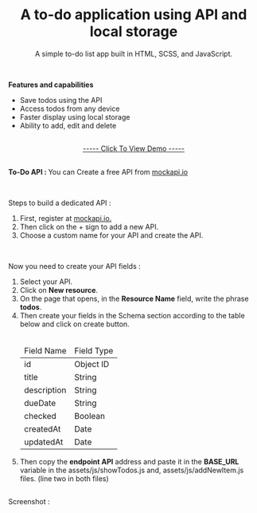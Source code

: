 <h1 align="center">A to-do application using API and local storage</h1>
<p align="center">A simple to-do list app built in HTML, SCSS, and JavaScript.</p>

</br>

<strong>Features and capabilities</strong>

<div>
    <ul>
        <li>Save todos using the API</li>
        <li>Access todos from any device</li>
        <li>Faster display using local storage</li>
        <li>Ability to add, edit and delete</li>
    </ul>
</div>

<h2></h2>

<p align="center"><a href="https://mre-dev.github.io/Todo/">----- Click To View Demo -----</a></p>

<h2></h2>

<p>
<strong>To-Do API : </strong>You can Create a free API from <a href="https://mockapi.io/">mockapi.io</a></p>

</br>

<div>
    <p>Steps to build a dedicated API :</p>
    <ol>
        <li> First, register at <a href="https://mockapi.io/">mockapi.io.</a></li>
        <li> Then click on the + sign to add a new API.</li>
        <li> Choose a custom name for your API and create the API.</li>
    </ol>
    </br>
    <p>Now you need to create your API fields :</p>
    <ol>
        <li> Select your API.</li>
        <li> Click on <strong>New resource</strong>.</li>
        <li> On the page that opens, in the <b>Resource Name</b> field, write the phrase <b>todos</b>.</li>
        <li> Then create your fields in the Schema section according to the table below and click on create button.
        </br></br>
            <table align="left">
                <thead>
                    <tr>
                        <td>Field Name</td>
                        <td>Field Type</td>
                    </tr>
                </thead>
                <tbody>
                    <tr>
                        <td>id</td>
                        <td>Object ID</td>
                    </tr>
                    <tr>
                        <td>title</td>
                        <td>String</td>
                    </tr>
                    <tr>
                        <td>description</td>
                        <td>String</td>
                    </tr>
                    <tr>
                        <td>dueDate</td>
                        <td>String</td>
                    </tr>
                    <tr>
                        <td>checked</td>
                        <td>Boolean</td>
                    </tr>
                    <tr>
                        <td>createdAt</td>
                        <td>Date</td>
                    </tr>
                    <tr>
                        <td>updatedAt</td>
                        <td>Date</td>
                    </tr>
                </tbody>
            </table>
        </li>
        </br></br></br></br></br></br></br></br></br></br></br></br></br></br>
        <li> Then copy the <b>endpoint API</b> address and paste it in the <b>BASE_URL</b> variable in the assets/js/showTodos.js and, assets/js/addNewItem.js files. (line two in both files)</li>
    </ol>
</div>

<h2></h2>

<p>Screenshot :</p>
